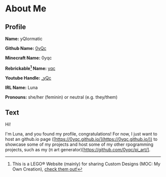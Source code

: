 # About Me
## Profile
**Name:**	yQlormatic

**Github Name:**	[0yQc](https://github.com/0yqc/)

**Minecraft Name:**	0yqc

**Rebrickable[^1] Name:**	[yqc](https://rebrickable.com/users/yqc/)

**Youtube Handle:** [_yQc](https://youtube.com/@_yQc)

**IRL Name:**	Luna

**Pronouns:**	she/her (feminin) or neutral (e.g. they/them)

## Text
Hi!

I'm Luna, and you found my profile, congratulations! For now, I just want to host an github.io page ([https://0yqc.github.io/](https://0yqc.github.io/)) to showcase some of my projects and host some of my other rpogramming projects, such as my (π art generator)[https://github.com/0yqc/pi_art/].

[^1]: This is a LEGO® Website (mainly) for sharing Custom Designs (MOC: My Own Creation), [check them out!](https://rebrickable.com/)
